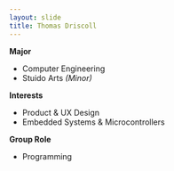 ```yaml
---
layout: slide
title: Thomas Driscoll
---
```


**Major**
- Computer Engineering
- Stuido Arts _(Minor)_

**Interests**
- Product & UX Design
- Embedded Systems & Microcontrollers

**Group Role**
- Programming
